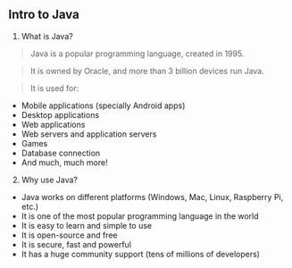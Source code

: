 ## Intro to Java

1. What is Java?
> Java is a popular programming language, created in 1995.

> It is owned by Oracle, and more than 3 billion devices run Java.

> It is used for:

- Mobile applications (specially Android apps)
- Desktop applications
- Web applications
- Web servers and application servers
- Games
- Database connection
- And much, much more!

2. Why use Java?

- Java works on different platforms (Windows, Mac, Linux, Raspberry Pi, etc.)
- It is one of the most popular programming language in the world
- It is easy to learn and simple to use
- It is open-source and free
- It is secure, fast and powerful
- It has a huge community support (tens of millions of developers)


